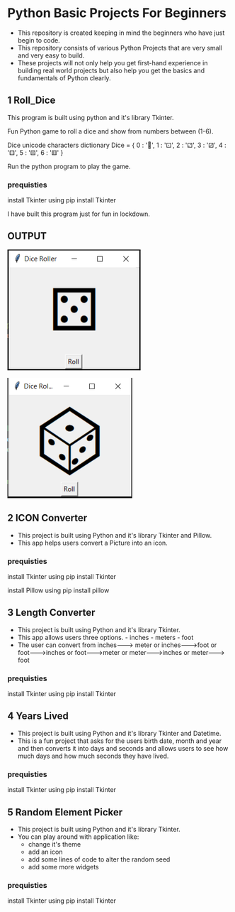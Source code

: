 # Python Basic Projects For Beginners
- This repository is created keeping in mind the beginners who have just begin to code.
- This repository consists of various Python Projects that are very small and very easy to build. 
- These projects will not only help you get first-hand experience in building real world projects but also help you get the basics and fundamentals of Python clearly.



## 1 Roll_Dice
This program is built using python and it's library Tkinter.

Fun Python game to roll a dice and show from numbers between (1-6).

Dice unicode characters dictionary
Dice = {
    0 : '🎲',
    1 : '⚀',
    2 : '⚁',
    3 : '⚂',
    4 : '⚃',
    5 : '⚄',
    6 : '⚅'
}

Run the python program to play the game.

### prequisties
install Tkinter using 
pip install Tkinter


I have built this program just for fun in lockdown.

## OUTPUT
![Output-1](/images/Ouput-1.png)

![Output-2](/images/Output-2.png)

## 2 ICON Converter
- This project is built using Python and it's library Tkinter and Pillow.
- This app helps users convert a Picture into an icon.

### prequisties
install Tkinter using 
pip install Tkinter

install Pillow using 
pip install pillow


## 3 Length Converter
- This project is built using Python and it's library Tkinter.
- This app allows users three options.
      - inches
      - meters
      - foot
- The user can convert from inches---> meter or inches--->foot or foot--->inches or foot--->meter or meter--->inches or meter---> foot

### prequisties
install Tkinter using 
pip install Tkinter



## 4 Years Lived
- This project is built using Python and it's library Tkinter and Datetime.
- This is a fun project that asks for the users birth date, month and year and then converts it into days and seconds and allows users to see how much days and how much seconds they have lived.

### prequisties
install Tkinter using 
pip install Tkinter


## 5 Random Element Picker
- This project is built using Python and it's library Tkinter.
- You can play around with application like:
    - change it's theme
    - add an icon
    - add some lines of code to alter the random seed
    - add some more widgets



### prequisties
install Tkinter using 
pip install Tkinter
